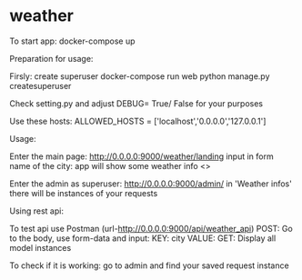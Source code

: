 # weather
To start app:
docker-compose up

Preparation for usage:

Firsly: create superuser
docker-compose run web python manage.py createsuperuser

Check setting.py and adjust DEBUG= True/ False for your purposes

Use these hosts: ALLOWED_HOSTS = ['localhost','0.0.0.0','127.0.0.1']


Usage:

Enter the main page:
http://0.0.0.0:9000/weather/landing
input in form name of the city: app will show some weather info <<All requests are saved in database>>

Enter the admin as superuser:
http://0.0.0.0:9000/admin/
in 'Weather infos' there will be instances of your requests


Using rest api:

To test api use Postman (url-http://0.0.0.0:9000/api/weather_api)
POST:
Go to the body, use form-data and input:
KEY: city  VALUE: <name of the city>
GET:
Display all model instances
  
To check if it is working: go to admin and find your saved request instance


